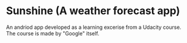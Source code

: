 # Sunshine (A weather forecast app)

An andriod app developed as a learning excerise from a Udacity course. The course is made by "Google" itself.


